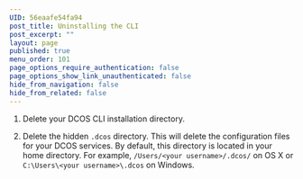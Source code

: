 ```yaml
---
UID: 56eaafe54fa94
post_title: Uninstalling the CLI
post_excerpt: ""
layout: page
published: true
menu_order: 101
page_options_require_authentication: false
page_options_show_link_unauthenticated: false
hide_from_navigation: false
hide_from_related: false
---
```

1.  Delete your DCOS CLI installation directory.

2.  Delete the hidden `.dcos` directory. This will delete the configuration files for your DCOS services. By default, this directory is located in your home directory. For example, `/Users/<your username>/.dcos/` on OS X or `C:\Users\<your username>\.dcos` on Windows.